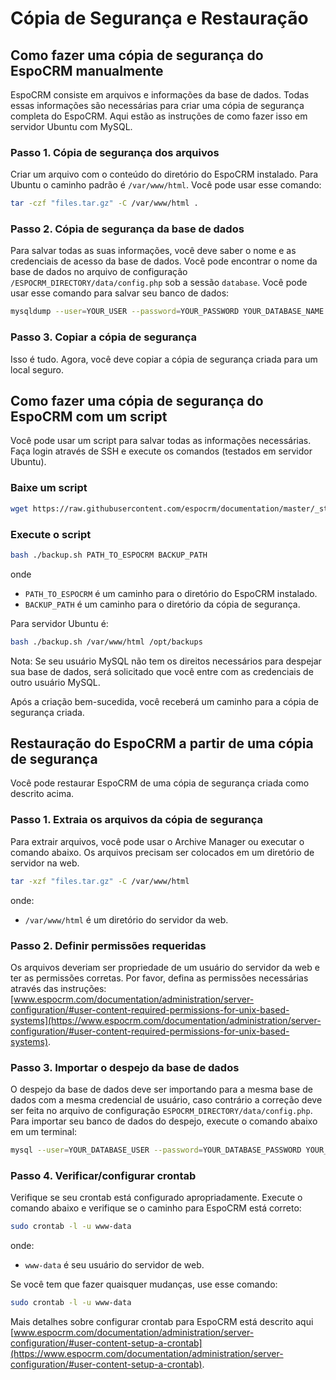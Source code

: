 # Cópia de Segurança e Restauração

## Como fazer uma cópia de segurança do EspoCRM manualmente

EspoCRM consiste em arquivos e informações da base de dados. Todas essas informações são necessárias para criar uma cópia de segurança completa do EspoCRM. Aqui estão as instruções de como fazer isso em servidor Ubuntu com MySQL.

### Passo 1. Cópia de segurança dos arquivos

Criar um arquivo com o conteúdo do diretório do EspoCRM instalado. Para Ubuntu o caminho padrão é `/var/www/html`. Você pode usar esse comando:

```bash
tar -czf "files.tar.gz" -C /var/www/html .
```

### Passo 2. Cópia de segurança da base de dados

Para salvar todas as suas informações, você deve saber o nome e as credenciais de acesso da base de dados. Você pode encontrar o nome da base de dados no arquivo de configuração `/ESPOCRM_DIRECTORY/data/config.php` sob a sessão `database`. Você pode usar esse comando para salvar seu banco de dados:

```bash
mysqldump --user=YOUR_USER --password=YOUR_PASSWORD YOUR_DATABASE_NAME > "db.sql"
```

### Passo 3. Copiar a cópia de segurança

Isso é tudo. Agora, você deve copiar a cópia de segurança criada para um local seguro.


## Como fazer uma cópia de segurança do EspoCRM com um script

Você pode usar um script para salvar todas as informações necessárias. Faça login através de SSH e execute os comandos (testados em servidor Ubuntu).

### Baixe um script

```bash
wget https://raw.githubusercontent.com/espocrm/documentation/master/_static/scripts/backup.sh
```

### Execute o script

```bash
bash ./backup.sh PATH_TO_ESPOCRM BACKUP_PATH
```
onde
 * `PATH_TO_ESPOCRM` é um caminho para o diretório do EspoCRM instalado.
 * `BACKUP_PATH` é um caminho para o diretório da cópia de segurança.

Para servidor Ubuntu é:

```bash
bash ./backup.sh /var/www/html /opt/backups
```

Nota: Se seu usuário MySQL não tem os direitos necessários para despejar sua base de dados, será solicitado que você entre com as credenciais de outro usuário MySQL.

Após a criação bem-sucedida, você receberá um caminho para a cópia de segurança criada.

## Restauração do EspoCRM a partir de uma cópia de segurança

Você pode restaurar EspoCRM de uma cópia de segurança criada como descrito acima.

### Passo 1. Extraia os arquivos da cópia de segurança

Para extrair arquivos, você pode usar o Archive Manager ou executar o comando abaixo. Os arquivos precisam ser colocados em um diretório de servidor na web.

```bash
tar -xzf "files.tar.gz" -C /var/www/html
```
onde:
 * `/var/www/html` é um diretório do servidor da web.

### Passo 2. Definir permissões requeridas

Os arquivos deveriam ser propriedade de um usuário do servidor da web e ter as permissões corretas. Por favor, defina as permissões necessárias através das instruções: [www.espocrm.com/documentation/administration/server-configuration/#user-content-required-permissions-for-unix-based-systems](https://www.espocrm.com/documentation/administration/server-configuration/#user-content-required-permissions-for-unix-based-systems).

### Passo 3. Importar o despejo da base de dados

O despejo da base de dados deve ser importando para a mesma base de dados com a mesma credencial de usuário, caso contrário a correção deve ser feita no arquivo de configuração `ESPOCRM_DIRECTORY/data/config.php`. Para importar seu banco de dados do despejo, execute o comando abaixo em um terminal:

```bash
mysql --user=YOUR_DATABASE_USER --password=YOUR_DATABASE_PASSWORD YOUR_DATABASE_NAME < db.sql
```

### Passo 4. Verificar/configurar crontab

Verifique se seu crontab está configurado apropriadamente. Execute o comando abaixo e verifique se o caminho para EspoCRM está correto:

```bash
sudo crontab -l -u www-data
```
onde:
 * `www-data` é seu usuário do servidor de web.

Se você tem que fazer quaisquer mudanças, use esse comando:

```bash
sudo crontab -l -u www-data
```

Mais detalhes sobre configurar crontab para EspoCRM está descrito aqui [www.espocrm.com/documentation/administration/server-configuration/#user-content-setup-a-crontab](https://www.espocrm.com/documentation/administration/server-configuration/#user-content-setup-a-crontab).
